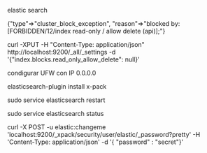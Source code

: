 
elastic search 

{"type"=>"cluster_block_exception", "reason"=>"blocked by: [FORBIDDEN/12/index read-only / allow delete (api)];"}


curl -XPUT -H "Content-Type: application/json" http://localhost:9200/_all/_settings -d '{"index.blocks.read_only_allow_delete": null}'

condigurar UFW con IP 0.0.0.0


elasticsearch-plugin install x-pack

sudo service elasticsearch restart

sudo service elasticsearch status

curl -X POST -u elastic:changeme 'localhost:9200/_xpack/security/user/elastic/_password?pretty' -H 'Content-Type: application/json' -d '{ "password" : "secret"}'


